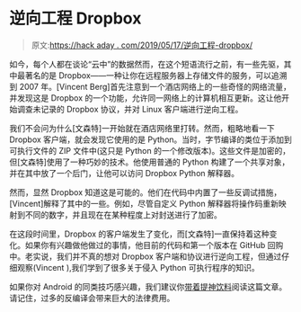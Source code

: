 # 逆向工程 Dropbox

> 原文:[https://hack aday . com/2019/05/17/逆向工程-dropbox/](https://hackaday.com/2019/05/17/reverse-engineering-dropbox/)

如今，每个人都在谈论“云中”的数据然而，在这个短语流行之前，有一些先驱，其中最著名的是 Dropbox——一种让你在远程服务器上存储文件的服务，可以追溯到 2007 年。[Vincent Berg]首先注意到一个酒店网络上的一些奇怪的网络流量，并发现这是 Dropbox 的一个功能，允许同一网络上的计算机相互更新。这让他开始调查未记录的 Dropbox 协议，并对 Linux 客户端进行逆向工程。

我们不会问为什么[文森特]一开始就在酒店网络里打转。然而，粗略地看一下 Dropbox 客户端，就会发现它使用的是 Python。当时，字节编译的类位于添加到可执行文件的 ZIP 文件中(这只是 Python 的一个修改版本)。这些文件是加密的，但[文森特]使用了一种巧妙的技术。他使用普通的 Python 构建了一个共享对象，并在其中放了一个后门，让他可以访问 Dropbox Python 解释器。

然而，显然 Dropbox 知道这是可能的。他们在代码中内置了一些反调试措施，[Vincent]解释了其中的一些。例如，尽管自定义 Python 解释器将操作码重新映射到不同的数字，并且现在在某种程度上对封送进行了加密。

在这段时间里，Dropbox 的客户端发生了变化，而[文森特]一直保持着这种变化。如果你有兴趣做他做过的事情，他目前的代码和第一个版本在 GitHub 回购中。老实说，我们并不真的想对 Dropbox 客户端和协议进行逆向工程，但通过仔细观察(Vincent ),我们学到了很多关于侵入 Python 可执行程序的知识。

如果你对 Android 的同类技巧感兴趣，我们建议你[带着提神饮料](https://hackaday.com/2018/10/16/hacker-pops-top-on-nfc-vending-machines/)阅读这篇文章。请记住，过多的反编译会带来巨大的法律费用。